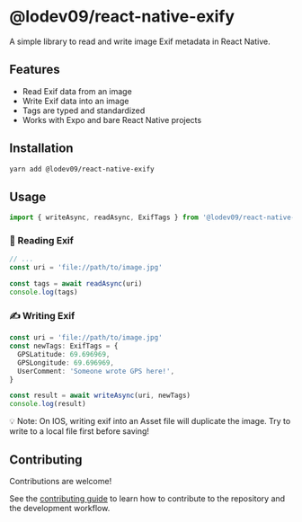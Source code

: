 # @lodev09/react-native-exify

A simple library to read and write image Exif metadata in React Native.

## Features
- Read Exif data from an image
- Write Exif data into an image
- Tags are typed and standardized
- Works with Expo and bare React Native projects

## Installation

```sh
yarn add @lodev09/react-native-exify
```

## Usage

```ts
import { writeAsync, readAsync, ExifTags } from '@lodev09/react-native-exify';
```

### 🧐 Reading Exif
```ts
// ...
const uri = 'file://path/to/image.jpg'

const tags = await readAsync(uri)
console.log(tags)
```

### ✍️ Writing Exif
```ts
const uri = 'file://path/to/image.jpg'
const newTags: ExifTags = {
  GPSLatitude: 69.696969,
  GPSLongitude: 69.696969,
  UserComment: 'Someone wrote GPS here!',
}

const result = await writeAsync(uri, newTags)
console.log(result)
```

💡 Note: On IOS, writing exif into an Asset file will duplicate the image.
Try to write to a local file first before saving!

## Contributing
Contributions are welcome!

See the [contributing guide](CONTRIBUTING.md) to learn how to contribute to the repository and the development workflow.
